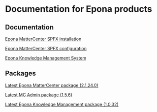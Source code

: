 <h1>Documentation for Epona products</h1>

<h2>Documentation</h2>
<a href="./EponaMC_spfx/EponaMC_installation.md">Epona MatterCenter SPFX installation</a>

<a href="./EponaMC_spfx/EponaMC_configuration.md">Epona MatterCenter SPFX configuration</a>

<a href="./KMS_spfx/readme.md">Epona Knowledge Management System</a>

<h2>Packages</h2>
<a href="./MC_pkg/2.1.24.0/readme.md" target="_blank">Latest Epona MatterCenter package (2.1.24.0)</a>

<a href="./MCAdmin_pkg/1.5.6/readme.md" target="_blank">Latest MC Admin package (1.5.6)</a>

<a href="./KMS_pkg/1.0.32/readme.md" target="_blank">Latest Epona Knowledge Management package (1.0.32)</a>